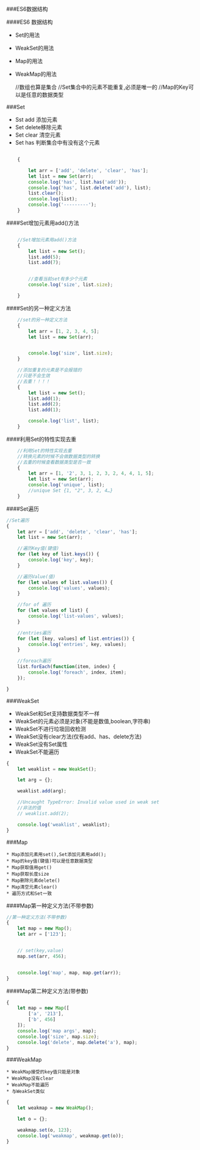 ###ES6数据结构


 ####ES6 数据结构
 
 * Set的用法
 * WeakSet的用法
 * Map的用法
 * WeakMap的用法

    //数组也算是集合
    //Set集合中的元素不能重复,必须是唯一的
    //Map的Key可以是任意的数据类型

###Set

* Sst add   添加元素
* Set delete移除元素
* Set clear 清空元素
* Set has 判断集合中有没有这个元素

```js

    {

        let arr = ['add', 'delete', 'clear', 'has'];
        let list = new Set(arr);
        console.log('has', list.has('add'));
        console.log('has', list.delete('add'), list);
        list.clear();
        console.log(list);
        console.log('---------');
    }

```


####Set增加元素用add()方法

```js

    //Set增加元素用add()方法
    {
        let list = new Set();
        list.add(5);
        list.add(7);


        //查看当前set有多少个元素
        console.log('size', list.size);

    }
```
####Set的另一种定义方法
```js
    //set的另一种定义方法
    {
        let arr = [1, 2, 3, 4, 5];
        let list = new Set(arr);


        console.log('size', list.size);
    }

    //添加重复的元素是不会报错的
    //只是不会生效
    //去重！！！！
    {
        let list = new Set();
        list.add(1);
        list.add(2);
        list.add(1);

        console.log('list', list);
    }

```

####利用Set的特性实现去重

```js
    //利用Set的特性实现去重
    //转换元素的时候不会做数据类型的转换
    //去重的时候查看数据类型是否一致
    {
        let arr = [1, '2', 3, 1, 2, 3, 2, 4, 4, 1, 5];
        let list = new Set(arr);
        console.log('unique', list);
        //unique Set {1, "2", 3, 2, 4…}
    }

```



####Set遍历
```js
//Set遍历
{
    let arr = ['add', 'delete', 'clear', 'has'];
    let list = new Set(arr);

    //遍历Key值(键值)
    for (let key of list.keys()) {
        console.log('key', key);
    }

    //遍历Value(值)
    for (let values of list.values()) {
        console.log('values', values);
    }

    //for of 遍历
    for (let values of list) {
        console.log('list-values', values);
    }

    //entries遍历
    for (let [key, values] of list.entries()) {
        console.log('entries', key, values);
    }

    //foreach遍历
    list.forEach(function(item, index) {
        console.log('foreach', index, item);
    });

}

```


###WeakSet

* WeakSet和Set支持数据类型不一样
* WeakSet的元素必须是对象(不能是数值,boolean,字符串)
* WeakSet不进行垃圾回收检测
* WeakSet没有clear方法(仅有add、has、delete方法)
* WeakSet没有Set属性
* WeakSet不能遍历

```js
{
    let weaklist = new WeakSet();

    let arg = {};

    weaklist.add(arg);

    //Uncaught TypeError: Invalid value used in weak set
    //非法的值
    // weaklist.add(2);

    console.log('weaklist', weaklist);
}
```


###Map


    * Map添加元素用set(),Set添加元素用add();
    * Map的key值(键值)可以是任意数据类型
    * Map获取值用get()
    * Map获取长度size
    * Map删除元素delete()
    * Map清空元素clear()
    * 遍历方式和Set一致


####Map第一种定义方法(不带参数)

```js
//第一种定义方法(不带参数)
{
    let map = new Map();
    let arr = ['123'];


    // set(key,value)
    map.set(arr, 456);


    console.log('map', map, map.get(arr));
}

```
####Map第二种定义方法(带参数)

```js
{
    let map = new Map([
        ['a', '213'],
        ['b', 456]
    ]);
    console.log('map args', map);
    console.log('size', map.size);
    console.log('delete', map.delete('a'), map);
}
```

###WeakMap

    * WeakMap接受的key值只能是对象
    * WeakMap没有clear
    * WeakMap不能遍历
    * 与WeakSet类似


```js
{
    let weakmap = new WeakMap();

    let o = {};

    weakmap.set(o, 123);
    console.log('weakmap', weakmap.get(o));
}

```

